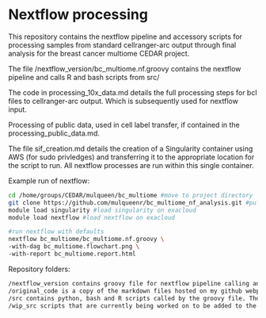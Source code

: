 # Nextflow processing

This repository contains the nextflow pipeline and accessory scripts for processing samples from standard cellranger-arc output through final analysis for the breast cancer multiome CEDAR project. 

The file /nextflow_version/bc_multiome.nf.groovy contains the nextflow pipeline and calls R and bash scripts from src/

The code in processing_10x_data.md details the full processing steps for bcl files to cellranger-arc output. Which is subsequently used for nextflow input.

Processing of public data, used in cell label transfer, if contained in the processing_public_data.md.

The file sif_creation.md details the creation of a Singularity container using AWS (for sudo privledges) and transferring it to the appropriate location for the script to run. All nextflow processes are run within this single container.

Example run of nextflow:
```bash
cd /home/groups/CEDAR/mulqueen/bc_multiome #move to project directory
git clone https://github.com/mulqueenr/bc_multiome_nf_analysis.git #pull github repo
module load singularity #load singularity on exacloud
module load nextflow #load nextflow on exacloud

#run nextflow with defaults
nextflow bc_multiome/bc_multiome.nf.groovy \
-with-dag bc_multiome.flowchart.png \
-with-report bc_multiome.report.html 
```

Repository folders:
```bash
/nextflow_version contains groovy file for nextflow pipeline calling and the environment.yml for conda setup
/original_code is a copy of the markdown files hosted on my github webpage for reference.
/src contains python, bash and R scripts called by the groovy file. These are copied to /home/groups/CEDAR/mulqueen/bc_multiome/src for running on exacloud.
/wip_src scripts that are currently being worked on to be added to the pipeline.
```
